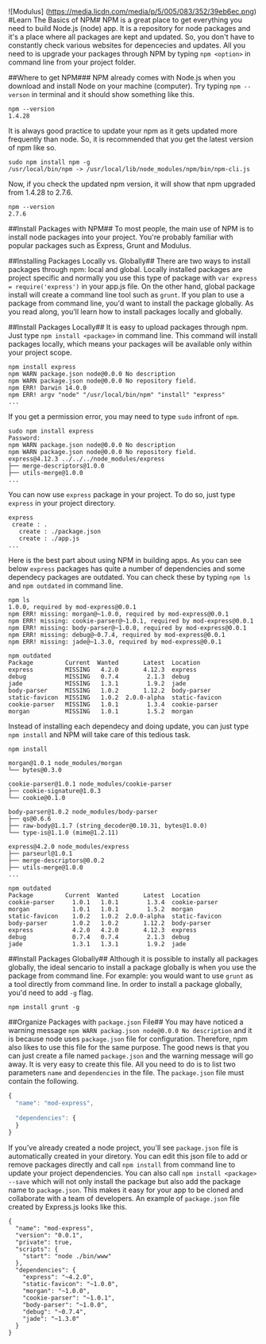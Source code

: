 ![Modulus] (https://media.licdn.com/media/p/5/005/083/352/39eb6ec.png)
#Learn The Basics of NPM#
NPM is a great place to get everything you need to build Node.js (node) app. It is a repository for node packages and it's a place where all packages are kept and updated. So, you don't have to constantly check various websites for depencecies and updates. All you need to is upgrade your packages through NPM by typing `npm <option>` in command line from your project folder. 

##Where to get NPM###
NPM already comes with Node.js when you download and install Node on your machine (computer). Try typing `npm --verson` in terminal and it should show something like this.
```node
npm --version
1.4.28
```
It is always good practice to update your npm as it gets updated more frequently than node. So, it is recommended that you get the latest version of npm like so. 
```node
sudo npm install npm -g
/usr/local/bin/npm -> /usr/local/lib/node_modules/npm/bin/npm-cli.js
```
Now, if you check the updated npm version, it will show that npm upgraded from 1.4.28 to 2.7.6.
```node
npm --version
2.7.6
```
##Install Packages with NPM##
To most people, the main use of NPM is to install node packages into your project. You're probably familiar with popular packages such as Express, Grunt and Modulus. 

##Installing Packages Locally vs. Globally##
There are two ways to install packages through npm: local and global. Locally installed packages are project specific and normally you use this type of package with `var express = require('express')` in your app.js file. On the other hand, global package install will create a command line tool such as `grunt`. If you plan to use a package from command line, you'd want to install the package globally. As you read along, you'll learn how to install packages locally and globally.

##Install Packages Locally##
It is easy to upload packages through npm. Just type `npm install <package>` in command line. This command will install packages locally, which means your packages will be available only within your project scope.
```node
npm install express
npm WARN package.json node@0.0.0 No description
npm WARN package.json node@0.0.0 No repository field.
npm ERR! Darwin 14.0.0
npm ERR! argv "node" "/usr/local/bin/npm" "install" "express"
...
```
If you get a permission error, you may need to type `sudo` infront of `npm`. 
```node
sudo npm install express
Password:
npm WARN package.json node@0.0.0 No description
npm WARN package.json node@0.0.0 No repository field.
express@4.12.3 ../../../node_modules/express
├── merge-descriptors@1.0.0
├── utils-merge@1.0.0
...
```
You can now use `express` package in your project. To do so, just type `express` in your project directory. 
```node
express
 create : .
   create : ./package.json
   create : ./app.js
...
```
Here is the best part about using NPM in building apps. As you can see below `express` packages has quite a number of dependencies and some dependecy packages are outdated. You can check these by typing `npm ls` and `npm outdated` in command line.
```node
npm ls
1.0.0, required by mod-express@0.0.1
npm ERR! missing: morgan@~1.0.0, required by mod-express@0.0.1
npm ERR! missing: cookie-parser@~1.0.1, required by mod-express@0.0.1
npm ERR! missing: body-parser@~1.0.0, required by mod-express@0.0.1
npm ERR! missing: debug@~0.7.4, required by mod-express@0.0.1
npm ERR! missing: jade@~1.3.0, required by mod-express@0.0.1

npm outdated
Package         Current  Wanted       Latest  Location
express         MISSING   4.2.0       4.12.3  express
debug           MISSING   0.7.4        2.1.3  debug
jade            MISSING   1.3.1        1.9.2  jade
body-parser     MISSING   1.0.2       1.12.2  body-parser
static-favicon  MISSING   1.0.2  2.0.0-alpha  static-favicon
cookie-parser   MISSING   1.0.1        1.3.4  cookie-parser
morgan          MISSING   1.0.1        1.5.2  morgan
```
Instead of installing each dependecy and doing update, you can just type `npm install` and NPM will take care of this tedious task. 
```node
npm install

morgan@1.0.1 node_modules/morgan
└── bytes@0.3.0

cookie-parser@1.0.1 node_modules/cookie-parser
├── cookie-signature@1.0.3
└── cookie@0.1.0

body-parser@1.0.2 node_modules/body-parser
├── qs@0.6.6
├── raw-body@1.1.7 (string_decoder@0.10.31, bytes@1.0.0)
└── type-is@1.1.0 (mime@1.2.11)

express@4.2.0 node_modules/express
├── parseurl@1.0.1
├── merge-descriptors@0.0.2
├── utils-merge@1.0.0
...

npm outdated
Package         Current  Wanted       Latest  Location
cookie-parser     1.0.1   1.0.1        1.3.4  cookie-parser
morgan            1.0.1   1.0.1        1.5.2  morgan
static-favicon    1.0.2   1.0.2  2.0.0-alpha  static-favicon
body-parser       1.0.2   1.0.2       1.12.2  body-parser
express           4.2.0   4.2.0       4.12.3  express
debug             0.7.4   0.7.4        2.1.3  debug
jade              1.3.1   1.3.1        1.9.2  jade
```
##Install Packages Globally##
Although it is possible to instally all packages globally, the ideal sencario to install a package globally is when you use the package from command line. For example: you would want to use `grunt` as a tool directly from command line. In order to install a package globally, you'd need to add `-g` flag. 
```node
npm install grunt -g
```

##Organize Packages with `package.json` File##
You may have noticed a warning message `npm WARN packag.json node@0.0.0 No description` and it is because node uses `package.json` file for configuration. Therefore, npm also likes to use this file for the same purpose. The good news is that you can just create a file named `package.json` and the warning message will go away. It is very easy to create this file. All you need to do is to list two parameters `name` and `dependencies` in the file. 
The `package.json` file must contain the following.
```javascript
{
  "name": "mod-express",
  
  "dependencies": {
  }
}
```
If you've already created a node project, you'll see `package.json` file is automatically created in your diretory. You can edit this json file to add or remove packages directly and call `npm install` from command line to update your project dependencies. You can also call `npm install <package> --save` which will not only install the package but also add the package name to `package.json`. This makes it easy for your app to be cloned and collaborate with a team of developers. An example of `package.json` file created by Express.js looks like this. 
```node
{
  "name": "mod-express",
  "version": "0.0.1",
  "private": true,
  "scripts": {
    "start": "node ./bin/www"
  },
  "dependencies": {
    "express": "~4.2.0",
    "static-favicon": "~1.0.0",
    "morgan": "~1.0.0",
    "cookie-parser": "~1.0.1",
    "body-parser": "~1.0.0",
    "debug": "~0.7.4",
    "jade": "~1.3.0"
  }
}
```
